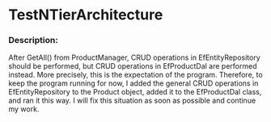 # TestNTierArchitecture

### Description:

After GetAll() from ProductManager, CRUD operations in EfEntityRepository should be performed, but CRUD operations in EfProductDal are performed instead. More precisely, this is the expectation of the program. Therefore, to keep the program running for now, I added the general CRUD operations in EfEntityRepository to the Product object, added it to the EfProductDal class, and ran it this way. I will fix this situation as soon as possible and continue my work.

